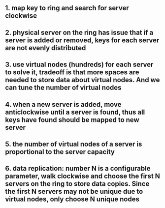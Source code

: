 ## 1. map key to ring and search for server clockwise

## 2. physical server on the ring has issue that if a server is added or removed, keys for each server are not evenly distributed

## 3. use virtual nodes (hundreds) for each server to solve it, tradeoff is that more spaces are needed to store data about virtual nodes. And we can tune the number of virtual nodes

## 4. when a new server is added, move anticlockwise until a server is found, thus all keys have found should be mapped to new server

## 5. the number of virtual nodes of a server is proportional to the server capacity

## 6. data replication: number N is a configurable parameter, walk clockwise and choose the first N servers on the ring to store data copies. Since the first N servers may not be unique due to virtual nodes, only choose N unique nodes

